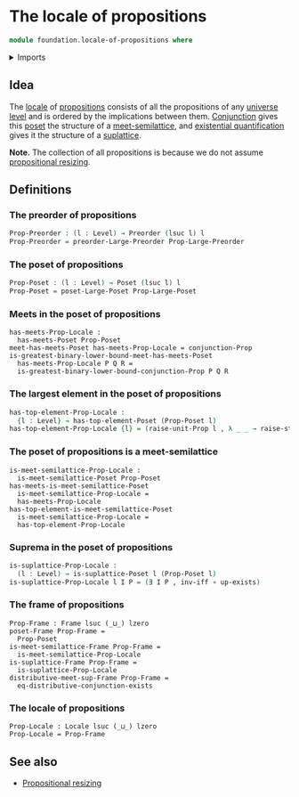 # The locale of propositions

```agda
module foundation.locale-of-propositions where
```

<details><summary>Imports</summary>

```agda
open import foundation.dependent-pair-types
open import foundation.existential-quantification
open import foundation.large-locale-of-propositions
open import foundation.logical-equivalences
open import foundation.unit-type
open import foundation.universe-levels

open import foundation-core.function-types

open import order-theory.large-posets
open import order-theory.large-preorders
open import order-theory.posets
open import order-theory.preorders
open import order-theory.suplattices
open import order-theory.top-elements-posets
```

</details>

## Idea

The [locale](order-theory.locales.md) of
[propositions](foundation-core.propositions.md) consists of all the propositions
of any [universe level](foundation.universe-levels.md) and is ordered by the
implications between them. [Conjunction](foundation.conjunction.md) gives this
[poset](order-theory.posets.md) the structure of a
[meet-semilattice](order-theory.meet-semilattices.md), and
[existential quantification](foundation.existential-quantification.md) gives it
the structure of a [suplattice](order-theory.suplattices.md).

**Note.** The collection of all propositions is because we do not assume
[propositional resizing](foundation.propositional-resizing.md).

## Definitions

### The preorder of propositions

```agda
Prop-Preorder : (l : Level) → Preorder (lsuc l) l
Prop-Preorder = preorder-Large-Preorder Prop-Large-Preorder
```

### The poset of propositions

```agda
Prop-Poset : (l : Level) → Poset (lsuc l) l
Prop-Poset = poset-Large-Poset Prop-Large-Poset
```

### Meets in the poset of propositions

```text
has-meets-Prop-Locale :
  has-meets-Poset Prop-Poset
meet-has-meets-Poset has-meets-Prop-Locale = conjunction-Prop
is-greatest-binary-lower-bound-meet-has-meets-Poset
  has-meets-Prop-Locale P Q R =
  is-greatest-binary-lower-bound-conjunction-Prop P Q R
```

### The largest element in the poset of propositions

```agda
has-top-element-Prop-Locale :
  {l : Level} → has-top-element-Poset (Prop-Poset l)
has-top-element-Prop-Locale {l} = (raise-unit-Prop l , λ _ _ → raise-star)
```

### The poset of propositions is a meet-semilattice

```text
is-meet-semilattice-Prop-Locale :
  is-meet-semilattice-Poset Prop-Poset
has-meets-is-meet-semilattice-Poset
  is-meet-semilattice-Prop-Locale =
  has-meets-Prop-Locale
has-top-element-is-meet-semilattice-Poset
  is-meet-semilattice-Prop-Locale =
  has-top-element-Prop-Locale
```

### Suprema in the poset of propositions

```agda
is-suplattice-Prop-Locale :
  (l : Level) → is-suplattice-Poset l (Prop-Poset l)
is-suplattice-Prop-Locale l I P = (∃ I P , inv-iff ∘ up-exists)
```

### The frame of propositions

```text
Prop-Frame : Frame lsuc (_⊔_) lzero
poset-Frame Prop-Frame =
  Prop-Poset
is-meet-semilattice-Frame Prop-Frame =
  is-meet-semilattice-Prop-Locale
is-suplattice-Frame Prop-Frame =
  is-suplattice-Prop-Locale
distributive-meet-sup-Frame Prop-Frame =
  eq-distributive-conjunction-exists
```

### The locale of propositions

```text
Prop-Locale : Locale lsuc (_⊔_) lzero
Prop-Locale = Prop-Frame
```

## See also

- [Propositional resizing](foundation.propositional-resizing.md)
